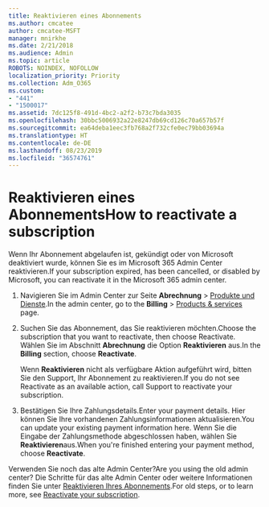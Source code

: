 ```yaml
---
title: Reaktivieren eines Abonnements
ms.author: cmcatee
author: cmcatee-MSFT
manager: mnirkhe
ms.date: 2/21/2018
ms.audience: Admin
ms.topic: article
ROBOTS: NOINDEX, NOFOLLOW
localization_priority: Priority
ms.collection: Adm_O365
ms.custom:
- "441"
- "1500017"
ms.assetid: 7dc125f8-491d-4bc2-a2f2-b73c7bda3035
ms.openlocfilehash: 30bbc5006932a22e8247db69cd126c70a657b57f
ms.sourcegitcommit: ea64deba1eec3fb768a2f732cfe0ec79bb03694a
ms.translationtype: HT
ms.contentlocale: de-DE
ms.lasthandoff: 08/23/2019
ms.locfileid: "36574761"
---
```

# <a name="how-to-reactivate-a-subscription"></a><span data-ttu-id="61fab-102">Reaktivieren eines Abonnements</span><span class="sxs-lookup"><span data-stu-id="61fab-102">How to reactivate a subscription</span></span>

<span data-ttu-id="61fab-103">Wenn Ihr Abonnement abgelaufen ist, gekündigt oder von Microsoft deaktiviert wurde, können Sie es im Microsoft 365 Admin Center reaktivieren.</span><span class="sxs-lookup"><span data-stu-id="61fab-103">If your subscription expired, has been cancelled, or disabled by Microsoft, you can reactivate it in the Microsoft 365 admin center.</span></span>
  
1. <span data-ttu-id="61fab-104">Navigieren Sie im Admin Center zur Seite **Abrechnung** \> [Produkte und Dienste](https://go.microsoft.com/fwlink/p/?linkid=842054).</span><span class="sxs-lookup"><span data-stu-id="61fab-104">In the admin center, go to the **Billing** \> [Products & services](https://go.microsoft.com/fwlink/p/?linkid=842054) page.</span></span>

2. <span data-ttu-id="61fab-105">Suchen Sie das Abonnement, das Sie reaktivieren möchten.</span><span class="sxs-lookup"><span data-stu-id="61fab-105">Choose the subscription that you want to reactivate, then choose Reactivate.</span></span> <span data-ttu-id="61fab-106">Wählen Sie im Abschnitt **Abrechnung** die Option **Reaktivieren** aus.</span><span class="sxs-lookup"><span data-stu-id="61fab-106">In the **Billing** section, choose **Reactivate**.</span></span>

    <span data-ttu-id="61fab-107">Wenn **Reaktivieren** nicht als verfügbare Aktion aufgeführt wird, bitten Sie den Support, Ihr Abonnement zu reaktivieren.</span><span class="sxs-lookup"><span data-stu-id="61fab-107">If you do not see Reactivate as an available action, call Support to reactivate your subscription.</span></span>

3. <span data-ttu-id="61fab-108">Bestätigen Sie Ihre Zahlungsdetails.</span><span class="sxs-lookup"><span data-stu-id="61fab-108">Enter your payment details.</span></span> <span data-ttu-id="61fab-109">Hier können Sie Ihre vorhandenen Zahlungsinformationen aktualisieren.</span><span class="sxs-lookup"><span data-stu-id="61fab-109">You can update your existing payment information here.</span></span> <span data-ttu-id="61fab-110">Wenn Sie die Eingabe der Zahlungsmethode abgeschlossen haben, wählen Sie **Reaktivieren**aus.</span><span class="sxs-lookup"><span data-stu-id="61fab-110">When you're finished entering your payment method, choose **Reactivate**.</span></span>

<span data-ttu-id="61fab-111">Verwenden Sie noch das alte Admin Center?</span><span class="sxs-lookup"><span data-stu-id="61fab-111">Are you using the old admin center?</span></span> <span data-ttu-id="61fab-112">Die Schritte für das alte Admin Center oder weitere Informationen finden Sie unter [Reaktivieren Ihres Abonnements](https://docs.microsoft.com/office365/admin/subscriptions-and-billing/reactivate-your-subscription).</span><span class="sxs-lookup"><span data-stu-id="61fab-112">For old steps, or to learn more, see [Reactivate your subscription](https://docs.microsoft.com/office365/admin/subscriptions-and-billing/reactivate-your-subscription).</span></span>
